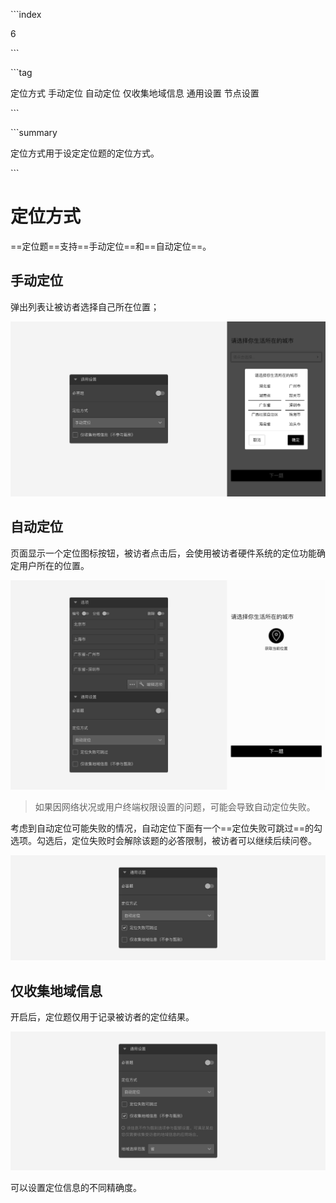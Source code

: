 \```index

6

\```

\```tag

定位方式 手动定位 自动定位 仅收集地域信息 通用设置 节点设置

\```

\```summary

定位方式用于设定定位题的定位方式。

\```

# 定位方式

==定位题==支持==手动定位==和==自动定位==。

## 手动定位

弹出列表让被访者选择自己所在位置；

<img src='../assets/05questionGeneralSetting/06locationMode/manual.png'>

## 自动定位

页面显示一个定位图标按钮，被访者点击后，会使用被访者硬件系统的定位功能确定用户所在的位置。

<img src='../assets/05questionGeneralSetting/06locationMode/section.png'>

> 如果因网络状况或用户终端权限设置的问题，可能会导致自动定位失败。

考虑到自动定位可能失败的情况，自动定位下面有一个==定位失败可跳过==的勾选项。勾选后，定位失败时会解除该题的必答限制，被访者可以继续后续问卷。

<img src='../assets/05questionGeneralSetting/06locationMode/failed-skip.png'>

## 仅收集地域信息

开启后，定位题仅用于记录被访者的定位结果。

<img src='../assets/05questionGeneralSetting/06locationMode/info-only.png'>

可以设置定位信息的不同精确度。
